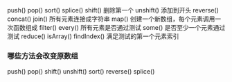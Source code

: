 push()
pop()
sort()
splice()
shift() 删除第一个
unshift() 添加到开头
reverse()
concat()
join() 所有元素连接成字符串
map() 创建一个新数组，每个元素调用一次函数组成
filter()
every() 所有元素是否通过测试
some() 是否至少一个元素通过测试
reduce() 
isArray()
findIndex() 满足测试的第一个元素索引

### 哪些方法会改变原数组
push()
pop()
shift()
unshift()
sort()
reverse()
splice()